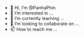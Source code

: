 - 👋 Hi, I’m @PanhaPhin
- 👀 I’m interested in ...
- 🌱 I’m currently learning ...
- 💞️ I’m looking to collaborate on ...
- 📫 How to reach me ...

<!---
PanhaPhin/PanhaPhin is a ✨ special ✨ repository because its `README.md` (this file) appears on your GitHub profile.
You can click the Preview link to take a look at your changes.
--->
